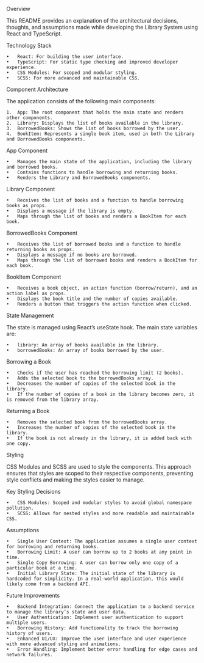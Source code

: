Overview

This README provides an explanation of the architectural decisions, thoughts, and assumptions made while developing the Library System using React and TypeScript.

Technology Stack

    •	React: For building the user interface.
    •	TypeScript: For static type checking and improved developer experience.
    •	CSS Modules: For scoped and modular styling.
    •	SCSS: For more advanced and maintainable CSS.

Component Architecture

The application consists of the following main components:

    1.	App: The root component that holds the main state and renders other components.
    2.	Library: Displays the list of books available in the library.
    3.	BorrowedBooks: Shows the list of books borrowed by the user.
    4.	BookItem: Represents a single book item, used in both the Library and BorrowedBooks components.

App Component

    •	Manages the main state of the application, including the library and borrowed books.
    •	Contains functions to handle borrowing and returning books.
    •	Renders the Library and BorrowedBooks components.

Library Component

    •	Receives the list of books and a function to handle borrowing books as props.
    •	Displays a message if the library is empty.
    •	Maps through the list of books and renders a BookItem for each book.

BorrowedBooks Component

    •	Receives the list of borrowed books and a function to handle returning books as props.
    •	Displays a message if no books are borrowed.
    •	Maps through the list of borrowed books and renders a BookItem for each book.

BookItem Component

    •	Receives a book object, an action function (borrow/return), and an action label as props.
    •	Displays the book title and the number of copies available.
    •	Renders a button that triggers the action function when clicked.

State Management

The state is managed using React’s useState hook. The main state variables are:

    •	library: An array of books available in the library.
    •	borrowedBooks: An array of books borrowed by the user.

Borrowing a Book

    •	Checks if the user has reached the borrowing limit (2 books).
    •	Adds the selected book to the borrowedBooks array.
    •	Decreases the number of copies of the selected book in the library.
    •	If the number of copies of a book in the library becomes zero, it is removed from the library array.

Returning a Book

    •	Removes the selected book from the borrowedBooks array.
    •	Increases the number of copies of the selected book in the library.
    •	If the book is not already in the library, it is added back with one copy.

Styling

CSS Modules and SCSS are used to style the components. This approach ensures that styles are scoped to their respective components, preventing style conflicts and making the styles easier to manage.

Key Styling Decisions

    •	CSS Modules: Scoped and modular styles to avoid global namespace pollution.
    •	SCSS: Allows for nested styles and more readable and maintainable CSS.

Assumptions

    •	Single User Context: The application assumes a single user context for borrowing and returning books.
    •	Borrowing Limit: A user can borrow up to 2 books at any point in time.
    •	Single Copy Borrowing: A user can borrow only one copy of a particular book at a time.
    •	Initial Library State: The initial state of the library is hardcoded for simplicity. In a real-world application, this would likely come from a backend API.

Future Improvements

    •	Backend Integration: Connect the application to a backend service to manage the library’s state and user data.
    •	User Authentication: Implement user authentication to support multiple users.
    •	Borrowing History: Add functionality to track the borrowing history of users.
    •	Enhanced UI/UX: Improve the user interface and user experience with more advanced styling and animations.
    •	Error Handling: Implement better error handling for edge cases and network failures.
